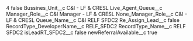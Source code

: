 <?xml version="1.0" encoding="UTF-8"?>
<CustomMetadata xmlns="http://soap.sforce.com/2006/04/metadata" xmlns:xsi="http://www.w3.org/2001/XMLSchema-instance" xmlns:xsd="http://www.w3.org/2001/XMLSchema">
    <label>4</label>
    <protected>false</protected>
    <values>
        <field>Bussines_Unit__c</field>
        <value xsi:type="xsd:string">C&amp;I - LF &amp; CRESL</value>
    </values>
    <values>
        <field>Live_Agent_Queue__c</field>
        <value xsi:nil="true"/>
    </values>
    <values>
        <field>Manager_Role__c</field>
        <value xsi:type="xsd:string">C&amp;I Manager - LF &amp; CRESL</value>
    </values>
    <values>
        <field>None_Manager_Role__c</field>
        <value xsi:type="xsd:string">C&amp;I - LF &amp; CRESL</value>
    </values>
    <values>
        <field>Queue_Name__c</field>
        <value xsi:type="xsd:string">C&amp;I RELF SFDC2</value>
    </values>
    <values>
        <field>Re_Assign_Lead__c</field>
        <value xsi:type="xsd:boolean">false</value>
    </values>
    <values>
        <field>RecordType_DeveloperName__c</field>
        <value xsi:type="xsd:string">RELF_SFDC2</value>
    </values>
    <values>
        <field>RecordType_Name__c</field>
        <value xsi:type="xsd:string">RELF SFDC2</value>
    </values>
    <values>
        <field>isLeadRT_SFDC2__c</field>
        <value xsi:type="xsd:boolean">false</value>
    </values>
    <values>
        <field>newReferralAvailable__c</field>
        <value xsi:type="xsd:boolean">true</value>
    </values>
</CustomMetadata>
